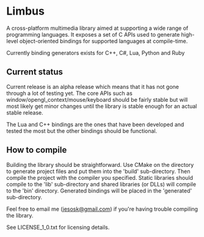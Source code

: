 Limbus
======
A cross-platform multimedia library aimed at supporting a wide range of programming languages. It exposes a set of C APIs used to generate high-level object-oriented bindings for supported languages at compile-time.

Currently binding generators exists for C++, C#, Lua, Python and Ruby

Current status
------
Current release is an alpha release which means that it has not gone through a lot of testing yet. The core APIs such as window/opengl_context/mouse/keyboard should be fairly stable but will most likely get minor changes until the library is stable enough for an actual stable release.

The Lua and C++ bindings are the ones that have been developed and tested the most but the other bindings should be functional.

How to compile
------
Building the library should be straightforward. Use CMake on the directory to generate project files and put them into the 'build' sub-directory. Then compile the project with the compiler you specified.
Static libraries should compile to the 'lib' sub-directory and shared libraries (or DLLs) will compile to the 'bin' directory. Generated bindings will be placed in the 'generated' sub-directory.

Feel free to email me (jesosk@gmail.com) if you're having trouble compiling the library.

See LICENSE_1_0.txt for licensing details.
